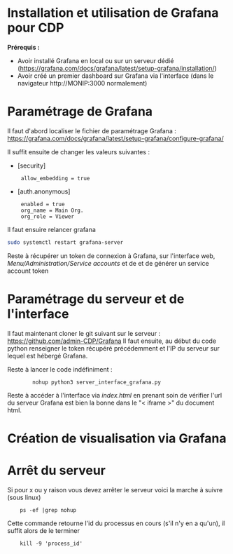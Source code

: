 # Installation et utilisation de Grafana pour CDP
**Prérequis :** 

 - Avoir installé Grafana en local ou sur un serveur dédié (https://grafana.com/docs/grafana/latest/setup-grafana/installation/)
 - Avoir créé un premier dashboard sur Grafana via l'interface (dans le navigateur http://MONIP:3000 normalement)
 

# Paramétrage de Grafana
Il faut d'abord localiser le fichier de paramétrage Grafana : https://grafana.com/docs/grafana/latest/setup-grafana/configure-grafana/

Il suffit ensuite de changer les valeurs suivantes : 

 - [security]

		allow_embedding = true
 - [auth.anonymous]

		enabled = true
		org_name = Main Org.
		org_role = Viewer

Il faut ensuire relancer grafana
```bash
sudo systemctl restart grafana-server
```
Reste à récupérer un token de connexion à Grafana, sur l'interface web, *Menu/Administration/Service accounts* et de et de générer un service account token 


# Paramétrage du serveur et de l'interface
Il faut maintenant cloner le git suivant sur le serveur : https://github.com/admin-CDP/Grafana
Il faut ensuite, au début du code python renseigner le token récupéré précédemment et l'IP du serveur sur lequel est hébergé Grafana.

Reste à lancer le code indéfiniment  :

			nohup python3 server_interface_grafana.py

Reste à accéder à l'interface via  *index.html* en prenant soin de vérifier l'url du serveur Grafana est bien la bonne dans le "< iframe >" du document html.

# Création de visualisation via Grafana


# Arrêt du serveur

  

Si pour x ou y raison vous devez arrêter le serveur voici la marche à suivre (sous linux)

		ps -ef |grep nohup

Cette commande retourne l'id du processus en cours (s'il n'y en a qu'un), il suffit alors de le terminer

		kill -9 'process_id'

